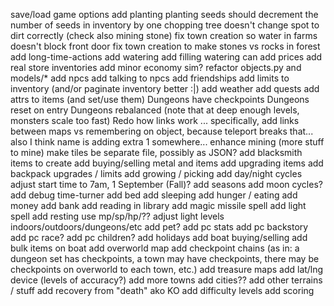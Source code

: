 save/load game options
add planting
  planting seeds should decrement the number of seeds in inventory by one
chopping tree doesn't change spot to dirt correctly (check also mining stone)
fix town creation so water in farms doesn't block front door
fix town creation to make stones vs rocks in forest
add long-time-actions
add watering
add filling watering can
add prices
add real store inventories
add minor economy sim?
refactor objects.py and models/*
add npcs
add talking to npcs
add friendships
add limits to inventory (and/or paginate inventory better :|)
add weather
add quests
add attrs to items (and set/use them)
Dungeons have checkpoints
Dungeons reset on entry
Dungeons rebalanced (note that at deep enough levels, monsters scale too fast)
Redo how links work ... specifically, add links between maps vs remembering on object, because teleport breaks that... also I think name is adding extra 1 somewhere...
enhance mining (more stuff to mine)
make tiles be separate file, possibly as JSON?
add blacksmith items to create
add buying/selling metal and items
add upgrading items
add backpack upgrades / limits
add growing / picking
add day/night cycles
adjust start time to 7am, 1 September (Fall)?
add seasons
add moon cycles?
add debug time-turner
add bed
add sleeping
add hunger / eating
add money
add bank
add reading in library
add magic missile spell
add light spell
add resting
use mp/sp/hp/?? 
adjust light levels indoors/outdoors/dungeons/etc
add pet?
add pc stats
add pc backstory
add pc race?
add pc children?
add holidays
add boat buying/selling
add bulk items on boat
add overworld map
add checkpoint chains (as in: a dungeon set has checkpoints, a town may have checkpoints, there may be checkpoints on overworld to each town, etc.)
add treasure maps
add lat/lng device (levels of accuracy?)
add more towns
add cities??
add other terrains / stuff
add recovery from "death" ako KO
add difficulty levels
add scoring